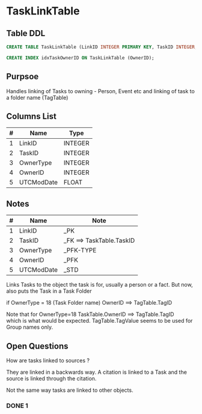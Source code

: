 # TaskLinkTable

## Table DDL

``` SQL
CREATE TABLE TaskLinkTable (LinkID INTEGER PRIMARY KEY, TaskID INTEGER, OwnerType INTEGER, OwnerID INTEGER, UTCModDate FLOAT );

CREATE INDEX idxTaskOwnerID ON TaskLinkTable (OwnerID);
```

## Purpsoe

Handles linking of Tasks to owning - Person, Event etc
and 
linking of task to a folder name (TagTable)


## Columns List

| #   | Name       | Type    |
| --- | ---------- | ------- |
| 1   | LinkID     | INTEGER |
| 2   | TaskID     | INTEGER |
| 3   | OwnerType  | INTEGER |
| 4   | OwnerID    | INTEGER |
| 5   | UTCModDate | FLOAT   |

## Notes

| #   | Name       | Note                     |
| --- | ---------- | ------------------------ |
| 1   | LinkID     | _PK                      |
| 2   | TaskID     | _FK ==> TaskTable.TaskID |
| 3   | OwnerType  | _PFK-TYPE                |
| 4   | OwnerID    | _PFK                     |
| 5   | UTCModDate | _STD                     |

Links Tasks to the object the task is for, usually a person or a fact.
But now, also puts the Task in a Task Folder

if OwnerType = 18 (Task Folder name)
OwnerID ==> TagTable.TagID


Note that for OwnerType=18
TaskTable.OwnerID ==> TagTable.TagID  
which is what would be expected.
TagTable.TagValue seems to be used for Group names only.


## Open Questions

How are tasks linked to sources ?

They are linked in a backwards way. A citation is linked to a Task and
the source is linked through the citation.

Not the same way tasks are linked to other objects.


### DONE 1


